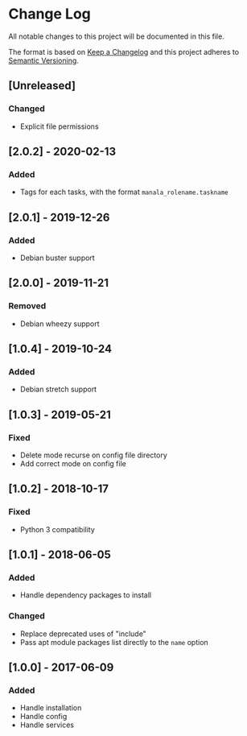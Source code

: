 # Change Log
All notable changes to this project will be documented in this file.

The format is based on [Keep a Changelog](http://keepachangelog.com/)
and this project adheres to [Semantic Versioning](http://semver.org/).

## [Unreleased]

### Changed
- Explicit file permissions

## [2.0.2] - 2020-02-13
### Added
- Tags for each tasks, with the format `manala_rolename.taskname`

## [2.0.1] - 2019-12-26
### Added
- Debian buster support

## [2.0.0] - 2019-11-21
### Removed
- Debian wheezy support

## [1.0.4] - 2019-10-24
### Added
- Debian stretch support

## [1.0.3] - 2019-05-21
### Fixed
- Delete mode recurse on config file directory
- Add correct mode on config file

## [1.0.2] - 2018-10-17
### Fixed
- Python 3 compatibility

## [1.0.1] - 2018-06-05
### Added
- Handle dependency packages to install

### Changed
- Replace deprecated uses of "include"
- Pass apt module packages list directly to the `name` option

## [1.0.0] - 2017-06-09
### Added
- Handle installation
- Handle config
- Handle services
